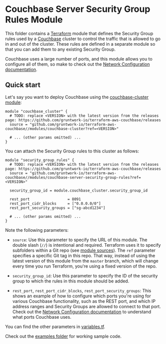 # Couchbase Server Security Group Rules Module

This folder contains a [Terraform](https://www.terraform.io/) module that defines the Security Group rules used by a 
[Couchbase](https://www.couchbase.com/) cluster to control the traffic that is allowed to go in and out of the cluster. 
These rules are defined in a separate module so that you can add them to any existing Security Group. 

Couchbase uses a large number of ports, and this module allows you to configure all of them, so make to check out the
[Network Configuration documentation](https://developer.couchbase.com/documentation/server/current/install/install-ports.html).



## Quick start

Let's say you want to deploy Couchbase using the [couchbase-cluster 
module](https://github.com/gruntwork-io/terraform-aws-couchbase/blob/master/modules/couchbase-cluster): 

```hcl
module "couchbase_cluster" {
  # TODO: replace <VERSION> with the latest version from the releases page: https://github.com/gruntwork-io/terraform-aws-couchbase/releases
  source = "github.com/gruntwork-io/terraform-aws-couchbase//modules/couchbase-cluster?ref=<VERSION>"

  # ... (other params omitted) ...
}
```

You can attach the Security Group rules to this cluster as follows:

```hcl
module "security_group_rules" {
  # TODO: replace <VERSION> with the latest version from the releases page: https://github.com/gruntwork-io/terraform-aws-couchbase/releases
  source = "github.com/gruntwork-io/terraform-aws-couchbase//modules/couchbase-server-security-group-rules?ref=<VERSION>"

  security_group_id = module.couchbase_cluster.security_group_id
  
  rest_port                 = 8091
  rest_port_cidr_blocks     = ["0.0.0.0/0"]
  rest_port_security_groups = ["sg-abcd1234"]
  
  # ... (other params omitted) ...
}
```

Note the following parameters:

* `source`: Use this parameter to specify the URL of this module. The double slash (`//`) is intentional 
  and required. Terraform uses it to specify subfolders within a Git repo (see [module 
  sources](https://www.terraform.io/docs/modules/sources.html)). The `ref` parameter specifies a specific Git tag in 
  this repo. That way, instead of using the latest version of this module from the `master` branch, which 
  will change every time you run Terraform, you're using a fixed version of the repo.

* `security_group_id`: Use this parameter to specify the ID of the security group to which the rules in this module
  should be added.

* `rest_port`, `rest_port_cidr_blocks`, `rest_port_security_groups`: This shows an example of how to configure which 
  ports you're using for various Couchbase functionality, such as the REST port, and which IP address ranges and 
  Security Groups are allowed to connect to that port. Check out the [Network Configuration 
  documentation](https://developer.couchbase.com/documentation/server/current/install/install-ports.html) to understand
  what ports Couchbase uses.
  
You can find the other parameters in [variables.tf](variables.tf).

Check out the [examples folder](https://github.com/gruntwork-io/terraform-aws-couchbase/blob/master/examples) for 
working sample code.
